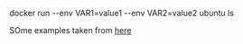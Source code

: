 docker run --env VAR1=value1 --env VAR2=value2 ubuntu ls


SOme examples taken from [here](https://github.com/astronomer/airflow-example-dags) 